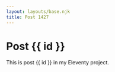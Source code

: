 ```yaml
---
layout: layouts/base.njk
title: Post 1427
---
```


# Post {{ id }}

This is post {{ id }} in my Eleventy project.
